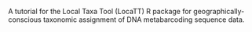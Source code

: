 A tutorial for the Local Taxa Tool (LocaTT) R package for geographically-conscious taxonomic assignment of DNA metabarcoding sequence data.
